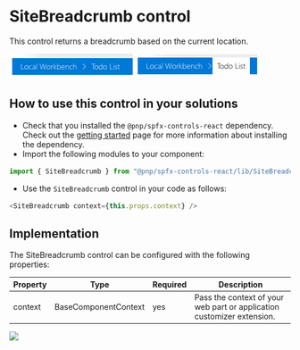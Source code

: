 # SiteBreadcrumb control

This control returns a breadcrumb based on the current location.

![SiteBreadcrumb control output](../assets/SiteBreadcrumb.png)
![Hover over an item](../assets/SiteBreadcrumb-selected.png)

## How to use this control in your solutions

- Check that you installed the `@pnp/spfx-controls-react` dependency. Check out the [getting started](../../#getting-started) page for more information about installing the dependency.
- Import the following modules to your component:

```TypeScript
import { SiteBreadcrumb } from "@pnp/spfx-controls-react/lib/SiteBreadcrumb";
```

- Use the `SiteBreadcrumb` control in your code as follows:

```TypeScript
<SiteBreadcrumb context={this.props.context} />
```

## Implementation

The SiteBreadcrumb control can be configured with the following properties:

| Property | Type                 | Required | Description                                                            |
| -------- | -------------------- | -------- | ---------------------------------------------------------------------- |
| context  | BaseComponentContext | yes      | Pass the context of your web part or application customizer extension. |

![](https://telemetry.sharepointpnp.com/sp-dev-fx-controls-react/wiki/controls/SiteBreadcrumb)
